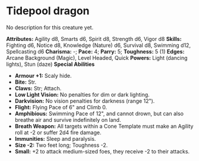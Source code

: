 # Tidepool dragon

No description for this creature yet.

**Attributes:** Agility d8, Smarts d6, Spirit d8, Strength d6, Vigor d8
**Skills:** Fighting d6, Notice d8, Knowledge (Nature) d6, Survival d8,
Swimming d12, Spellcasting d6
**Charisma:** -; **Pace:** 4; **Parry:** 5; **Toughness:** 5 (1)
**Edges:** Arcane Background (Magic), Level Headed, Quick
**Powers:** Light (dancing lights), Stun (daze)
**Special Abilities**

- **Armour +1:** Scaly hide.
- **Bite:** Str.
- **Claws:** Str; Attach.
- **Low Light Vision:** No penalties for dim or dark lighting.
- **Darkvision:** No vision penalties for darkness (range 12").
- **Flight:** Flying Pace of 6" and Climb 0.
- **Amphibious:** Swimming Pace of 12", and cannot drown, but can also
breathe air and survive indefinitely on land.
- **Breath Weapon:** All targets within a Cone Template must make an
Agility roll at -2 or suffer 2d4 fire damage.
- **Immunities:** Sleep and paralysis.
- **Size -2:** Two feet long; Toughness -2.
- **Small:** +2 to attack medium-sized foes, they receive -2 to their
attacks.
